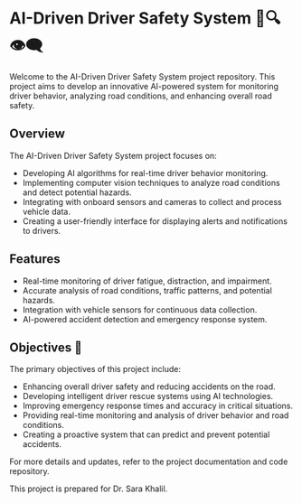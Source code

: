 # AI-Driven Driver Safety System 🚗🔍👁️‍🗨️

Welcome to the AI-Driven Driver Safety System project repository. This project aims to develop an innovative AI-powered system for monitoring driver behavior, analyzing road conditions, and enhancing overall road safety.

## Overview 

The AI-Driven Driver Safety System project focuses on:

- Developing AI algorithms for real-time driver behavior monitoring.
- Implementing computer vision techniques to analyze road conditions and detect potential hazards.
- Integrating with onboard sensors and cameras to collect and process vehicle data.
- Creating a user-friendly interface for displaying alerts and notifications to drivers.

## Features 

- Real-time monitoring of driver fatigue, distraction, and impairment.
- Accurate analysis of road conditions, traffic patterns, and potential hazards.
- Integration with vehicle sensors for continuous data collection.
- AI-powered accident detection and emergency response system.

## Objectives 🎯

The primary objectives of this project include:

- Enhancing overall driver safety and reducing accidents on the road.
- Developing intelligent driver rescue systems using AI technologies.
- Improving emergency response times and accuracy in critical situations.
- Providing real-time monitoring and analysis of driver behavior and road conditions.
- Creating a proactive system that can predict and prevent potential accidents.

For more details and updates, refer to the project documentation and code repository.

This project is prepared for Dr. Sara Khalil.
